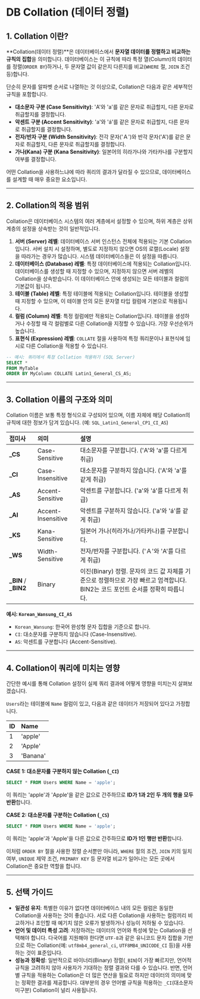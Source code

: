 # DB Collation (데이터 정렬)

## 1\. Collation 이란?

\*\*Collation(데이터 정렬)\*\*은 데이터베이스에서 **문자열 데이터를 정렬하고 비교하는 규칙의 집합**을 의미합니다. 데이터베이스는 이 규칙에 따라 특정 열(Column)의 데이터를 정렬(`ORDER BY`)하거나, 두 문자열 값이 같은지 다른지를 비교(`WHERE` 절, `JOIN` 조건 등)합니다.

단순히 문자를 알파벳 순서로 나열하는 것 이상으로, Collation은 다음과 같은 세부적인 규칙을 포함합니다.

- **대소문자 구분 (Case Sensitivity)**: 'A'와 'a'를 같은 문자로 취급할지, 다른 문자로 취급할지를 결정합니다.
- **악센트 구분 (Accent Sensitivity)**: 'a'와 'á'를 같은 문자로 취급할지, 다른 문자로 취급할지를 결정합니다.
- **전자/반자 구분 (Width Sensitivity)**: 전각 문자('Ａ')와 반각 문자('A')를 같은 문자로 취급할지, 다른 문자로 취급할지를 결정합니다.
- **가나(Kana) 구분 (Kana Sensitivity)**: 일본어의 히라가나와 가타카나를 구분할지 여부를 결정합니다.

어떤 Collation을 사용하느냐에 따라 쿼리의 결과가 달라질 수 있으므로, 데이터베이스를 설계할 때 매우 중요한 요소입니다.

---

## 2\. Collation의 적용 범위

Collation은 데이터베이스 시스템의 여러 계층에서 설정할 수 있으며, 하위 계층은 상위 계층의 설정을 상속받는 것이 일반적입니다.

1.  **서버 (Server) 레벨**: 데이터베이스 서버 인스턴스 전체에 적용되는 기본 Collation입니다. 서버 설치 시 설정하며, 별도로 지정하지 않으면 OS의 로캘(Locale) 설정을 따라가는 경우가 많습니다. 시스템 데이터베이스들은 이 설정을 따릅니다.
2.  **데이터베이스 (Database) 레벨**: 특정 데이터베이스에 적용되는 Collation입니다. 데이터베이스를 생성할 때 지정할 수 있으며, 지정하지 않으면 서버 레벨의 Collation을 상속받습니다. 이 데이터베이스 안에 생성되는 모든 테이블과 컬럼의 기본값이 됩니다.
3.  **테이블 (Table) 레벨**: 특정 테이블에 적용되는 Collation입니다. 테이블을 생성할 때 지정할 수 있으며, 이 테이블 안의 모든 문자열 타입 컬럼에 기본으로 적용됩니다.
4.  **컬럼 (Column) 레벨**: 특정 컬럼에만 적용되는 Collation입니다. 테이블을 생성하거나 수정할 때 각 컬럼별로 다른 Collation을 지정할 수 있습니다. 가장 우선순위가 높습니다.
5.  **표현식 (Expression) 레벨**: `COLLATE` 절을 사용하여 특정 쿼리문이나 표현식에 임시로 다른 Collation을 적용할 수 있습니다.

<!-- end list -->

```sql
-- 예시: 쿼리에서 특정 Collation 적용하기 (SQL Server)
SELECT *
FROM MyTable
ORDER BY MyColumn COLLATE Latin1_General_CS_AS;
```

---

## 3\. Collation 이름의 구조와 의미

Collation 이름은 보통 특정 형식으로 구성되어 있으며, 이름 자체에 해당 Collation의 규칙에 대한 정보가 담겨 있습니다. (예: `SQL_Latin1_General_CP1_CI_AS`)

| 접미사                 | 의미               | 설명                                                                                                                            |
| :--------------------- | :----------------- | :------------------------------------------------------------------------------------------------------------------------------ |
| **\_CS**               | Case-Sensitive     | 대소문자를 구분합니다. ('A'와 'a'를 다르게 취급)                                                                                |
| **\_CI**               | Case-Insensitive   | 대소문자를 구분하지 않습니다. ('A'와 'a'를 같게 취급)                                                                           |
| **\_AS**               | Accent-Sensitive   | 악센트를 구분합니다. ('a'와 'á'를 다르게 취급)                                                                                  |
| **\_AI**               | Accent-Insensitive | 악센트를 구분하지 않습니다. ('a'와 'á'를 같게 취급)                                                                             |
| **\_KS**               | Kana-Sensitive     | 일본어 가나(히라가나/가타카나)를 구분합니다.                                                                                    |
| **\_WS**               | Width-Sensitive    | 전자/반자를 구분합니다. ('Ａ'와 'A'를 다르게 취급)                                                                              |
| **\_BIN** / **\_BIN2** | Binary             | 이진(Binary) 정렬. 문자의 코드 값 자체를 기준으로 정렬하므로 가장 빠르고 엄격합니다. BIN2는 코드 포인트 순서를 정확히 따릅니다. |

**예시: `Korean_Wansung_CI_AS`**

- `Korean_Wansung`: 한국어 완성형 문자 집합을 기준으로 합니다.
- `CI`: 대소문자를 구분하지 않습니다 (Case-Insensitive).
- `AS`: 악센트를 구분합니다 (Accent-Sensitive).

---

## 4\. Collation이 쿼리에 미치는 영향

간단한 예시를 통해 Collation 설정이 실제 쿼리 결과에 어떻게 영향을 미치는지 살펴보겠습니다.

`Users`라는 테이블에 `Name` 컬럼이 있고, 다음과 같은 데이터가 저장되어 있다고 가정합니다.

| ID  | Name     |
| :-- | :------- |
| 1   | 'apple'  |
| 2   | 'Apple'  |
| 3   | 'Banana' |

**CASE 1: 대소문자를 구분하지 않는 Collation (`_CI`)**

```sql
SELECT * FROM Users WHERE Name = 'apple';
```

이 쿼리는 'apple'과 'Apple'을 같은 값으로 간주하므로 **ID가 1과 2인 두 개의 행을 모두 반환**합니다.

**CASE 2: 대소문자를 구분하는 Collation (`_CS`)**

```sql
SELECT * FROM Users WHERE Name = 'apple';
```

이 쿼리는 'apple'과 'Apple'을 다른 값으로 간주하므로 **ID가 1인 행만 반환**합니다.

이처럼 `ORDER BY` 절을 사용한 정렬 순서뿐만 아니라, `WHERE` 절의 조건, `JOIN` 키의 일치 여부, `UNIQUE` 제약 조건, `PRIMARY KEY` 등 문자열 비교가 일어나는 모든 곳에서 Collation은 중요한 역할을 합니다.

---

## 5\. 선택 가이드

- **일관성 유지**: 특별한 이유가 없다면 데이터베이스 내의 모든 컬럼은 동일한 Collation을 사용하는 것이 좋습니다. 서로 다른 Collation을 사용하는 컬럼끼리 비교하거나 조인할 때 예기치 않은 오류가 발생하거나 성능이 저하될 수 있습니다.
- **언어 및 데이터 특성 고려**: 저장하려는 데이터의 언어와 특성에 맞는 Collation을 선택해야 합니다. 다국어를 지원해야 한다면 `UTF-8`과 같은 유니코드 문자 집합을 기반으로 하는 Collation(예: `utf8mb4_general_ci`, `UTF8MB4_UNICODE_CI` 등)을 사용하는 것이 표준입니다.
- **성능과 정확성**: 일반적으로 바이너리(Binary) 정렬(`_BIN`)이 가장 빠르지만, 언어적 규칙을 고려하지 않아 사용자가 기대하는 정렬 결과와 다를 수 있습니다. 반면, 언어별 규칙을 적용하는 Collation은 더 많은 연산을 필요로 하지만 데이터의 의미에 맞는 정확한 결과를 제공합니다. 대부분의 경우 언어별 규칙을 적용하는 `_CI`(대소문자 미구분) Collation이 널리 사용됩니다.
